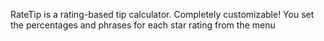 RateTip is a rating-based tip calculator. Completely customizable! You set the percentages and phrases for each star rating from the menu